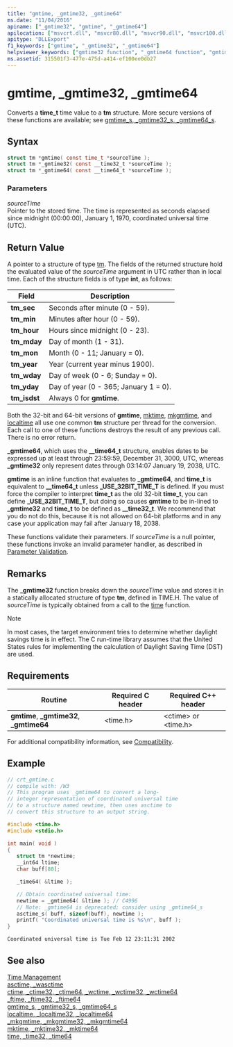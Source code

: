 ```yaml
---
title: "gmtime, _gmtime32, _gmtime64"
ms.date: "11/04/2016"
apiname: ["_gmtime32", "gmtime", "_gmtime64"]
apilocation: ["msvcrt.dll", "msvcr80.dll", "msvcr90.dll", "msvcr100.dll", "msvcr100_clr0400.dll", "msvcr110.dll", "msvcr110_clr0400.dll", "msvcr120.dll", "msvcr120_clr0400.dll", "ucrtbase.dll", "api-ms-win-crt-time-l1-1-0.dll"]
apitype: "DLLExport"
f1_keywords: ["gmtime", "_gmtime32", "_gmtime64"]
helpviewer_keywords: ["gmtime32 function", "_gmtime64 function", "gmtime function", "time functions", "_gmtime32 function", "gmtime64 function", "time structure conversion"]
ms.assetid: 315501f3-477e-475d-a414-ef100ee0db27
---
```

# gmtime, _gmtime32, _gmtime64

Converts a **time_t** time value to a **tm** structure. More secure versions of these functions are available; see [gmtime_s, _gmtime32_s, _gmtime64_s](gmtime-s-gmtime32-s-gmtime64-s.md).

## Syntax

```C
struct tm *gmtime( const time_t *sourceTime );
struct tm *_gmtime32( const __time32_t *sourceTime );
struct tm *_gmtime64( const __time64_t *sourceTime );
```

### Parameters

*sourceTime*<br/>
Pointer to the stored time. The time is represented as seconds elapsed since midnight (00:00:00), January 1, 1970, coordinated universal time (UTC).

## Return Value

A pointer to a structure of type [tm](../../c-runtime-library/standard-types.md). The fields of the returned structure hold the evaluated value of the *sourceTime* argument in UTC rather than in local time. Each of the structure fields is of type **int**, as follows:

|Field|Description|
|-|-|
|**tm_sec**|Seconds after minute (0 - 59).|
|**tm_min**|Minutes after hour (0 - 59).|
|**tm_hour**|Hours since midnight (0 - 23).|
|**tm_mday**|Day of month (1 - 31).|
|**tm_mon**|Month (0 - 11; January = 0).|
|**tm_year**|Year (current year minus 1900).|
|**tm_wday**|Day of week (0 - 6; Sunday = 0).|
|**tm_yday**|Day of year (0 - 365; January 1 = 0).|
|**tm_isdst**|Always 0 for **gmtime**.|

Both the 32-bit and 64-bit versions of **gmtime**, [mktime](mktime-mktime32-mktime64.md), [mkgmtime](mkgmtime-mkgmtime32-mkgmtime64.md), and [localtime](localtime-localtime32-localtime64.md) all use one common **tm** structure per thread for the conversion. Each call to one of these functions destroys the result of any previous call. There is no error return.

**_gmtime64**, which uses the **__time64_t** structure, enables dates to be expressed up at least through 23:59:59, December 31, 3000, UTC, whereas **_gmtime32** only represent dates through 03:14:07 January 19, 2038, UTC.

**gmtime** is an inline function that evaluates to **_gmtime64**, and **time_t** is equivalent to **__time64_t** unless **_USE_32BIT_TIME_T** is defined. If you must force the compiler to interpret **time_t** as the old 32-bit **time_t**, you can define **_USE_32BIT_TIME_T**, but doing so causes **gmtime** to be in-lined to **_gmtime32** and **time_t** to be defined as **__time32_t**. We recommend that you do not do this, because it is not allowed on 64-bit platforms and in any case your application may fail after January 18, 2038.

These functions validate their parameters. If *sourceTime* is a null pointer, these functions invoke an invalid parameter handler, as described in [Parameter Validation](../../c-runtime-library/parameter-validation.md).

## Remarks

The **_gmtime32** function breaks down the *sourceTime* value and stores it in a statically allocated structure of type **tm**, defined in TIME.H. The value of *sourceTime* is typically obtained from a call to the [time](time-time32-time64.md) function.

> [!NOTE]
> In most cases, the target environment tries to determine whether daylight savings time is in effect. The C run-time library assumes that the United States rules for implementing the calculation of Daylight Saving Time (DST) are used.

## Requirements

|Routine|Required C header|Required C++ header|
|-------------|---------------------|-|
|**gmtime**, **_gmtime32**, **_gmtime64**|\<time.h>|\<ctime> or \<time.h>|

For additional compatibility information, see [Compatibility](../../c-runtime-library/compatibility.md).

## Example

```C
// crt_gmtime.c
// compile with: /W3
// This program uses _gmtime64 to convert a long-
// integer representation of coordinated universal time
// to a structure named newtime, then uses asctime to
// convert this structure to an output string.

#include <time.h>
#include <stdio.h>

int main( void )
{
   struct tm *newtime;
   __int64 ltime;
   char buff[80];

   _time64( &ltime );

   // Obtain coordinated universal time:
   newtime = _gmtime64( &ltime ); // C4996
   // Note: _gmtime64 is deprecated; consider using _gmtime64_s
   asctime_s( buff, sizeof(buff), newtime );
   printf( "Coordinated universal time is %s\n", buff );
}
```

```Output
Coordinated universal time is Tue Feb 12 23:11:31 2002
```

## See also

[Time Management](../../c-runtime-library/time-management.md)<br/>
[asctime, _wasctime](asctime-wasctime.md)<br/>
[ctime, _ctime32, _ctime64, _wctime, _wctime32, _wctime64](ctime-ctime32-ctime64-wctime-wctime32-wctime64.md)<br/>
[_ftime, _ftime32, _ftime64](ftime-ftime32-ftime64.md)<br/>
[gmtime_s, _gmtime32_s, _gmtime64_s](gmtime-s-gmtime32-s-gmtime64-s.md)<br/>
[localtime, _localtime32, _localtime64](localtime-localtime32-localtime64.md)<br/>
[_mkgmtime, _mkgmtime32, _mkgmtime64](mkgmtime-mkgmtime32-mkgmtime64.md)<br/>
[mktime, _mktime32, _mktime64](mktime-mktime32-mktime64.md)<br/>
[time, _time32, _time64](time-time32-time64.md)<br/>
